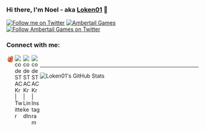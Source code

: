 ### Hi there, I'm Noel - aka [Loken01][twitter] 👋

[![Follow me on Twitter](https://img.shields.io/twitter/follow/loken01?color=1DA1F2&logo=twitter&style=for-the-badge)][twitter]
[![Ambertail Games](https://img.shields.io/website?label=AMBERTAIL%20GAMES&style=for-the-badge&up_message=UP&url=https%3A%2F%2Fwww.ambertailgames.com)][atWebsite]
[![Follow Ambertail Games on Twitter](https://img.shields.io/twitter/follow/AmbertailGames?color=FF9525&logo=twitter&logoColor=FF9525&style=for-the-badge)][atTwitter]

### Connect with me:

[<img align="left" alt="codeSTACKr.com" width="22px" fill="red" src="https://raw.githubusercontent.com/Loken01/Loken01/main/images/at_icon_dark.png" />][atWebsite]
[<img align="left" alt="codeSTACKr | Twitter" width="22px" src="https://cdn.jsdelivr.net/npm/simple-icons@5.0.0/icons/twitter.svg" />][twitter]
[<img align="left" alt="codeSTACKr | LinkedIn" width="22px" src="https://cdn.jsdelivr.net/npm/simple-icons@5.0.0/icons/linkedin.svg" />][linkedin]
[<img align="left" alt="codeSTACKr | Instagram" width="22px" src="https://cdn.jsdelivr.net/npm/simple-icons@5.0.0/icons/instagram.svg" />][instagram]

<br>

---
  <img align="left" alt="Loken01's GitHub Stats" src="https://github-readme-stats.vercel.app/api?username=Loken01&show_icons=true&hide_border=true" />

[atWebsite]: https://ambertailgames.com
[atTwitter]: https://twitter.com/AmbertailGames
[twitter]: https://twitter.com/loken01

[twitter]: https://twitter.com/loken01
[instagram]: https://instagram.com/loken01
[linkedin]: https://www.linkedin.com/in/noel-watters